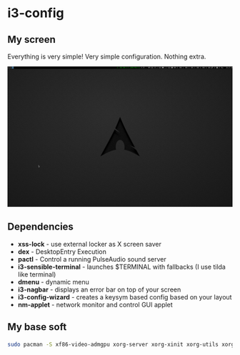 # i3-config

## My screen 
Everything is very simple! Very simple configuration. Nothing extra.

![desktop](./scr.png)

## Dependencies

- **xss-lock** - use external locker as X screen saver
- **dex** - DesktopEntry Execution
- **pactl** - Control a running PulseAudio sound server
- **i3-sensible-terminal** - launches $TERMINAL with fallbacks (I use tilda like terminal)
- **dmenu** - dynamic menu
- **i3-nagbar** - displays an error bar on top of your screen
- **i3-config-wizard** - creates a keysym based config based on your layout
- **nm-applet** - network monitor and control GUI applet

## My base soft
```sh 
sudo pacman -S xf86-video-admgpu xorg-server xorg-xinit xorg-utils xorg-server-utils xorg-xinit dex i3-wm i3status i3lock xss-lock pcmanfm feh dmenu pulseaudio chromium firefox tilda ttf-font-awesome freetype2 truetype xorg-xlsfonts awesome-terminal-fonts openssh fuse vlc gparted deepin-terminal deepin-screen-record code unarchiver engrampa libreoffice viewnior lxappearance materia-gtk-theme papirus-icon-theme git code
```   
